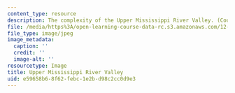 ```yaml
---
content_type: resource
description: The complexity of the Upper Mississippi River Valley. (Courtesy of USGS.)
file: /media/https%3A/open-learning-course-data-rc.s3.amazonaws.com/12-517-dynamics-of-complex-systems-complexity-in-ecology-spring-2000/e59658b68f62febc1e2bd98c2cc0d9e3_dsoballe_5001293.jpg
file_type: image/jpeg
image_metadata:
  caption: ''
  credit: ''
  image-alt: ''
resourcetype: Image
title: Upper Mississippi River Valley
uid: e59658b6-8f62-febc-1e2b-d98c2cc0d9e3
---
```

